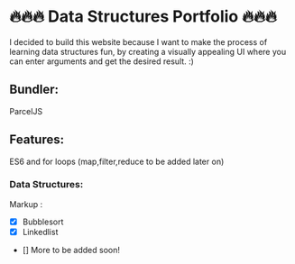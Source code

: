 # 🔥🔥🔥 Data Structures Portfolio 🔥🔥🔥 #

I decided to build this website because I want to make the process of learning data structures fun, by creating a visually appealing UI where you can enter arguments and get the desired result. :)


## Bundler: ##

ParcelJS

## Features: ## 

ES6 and for loops (map,filter,reduce to be added later on)

### Data Structures: ###

Markup : 

- [x] Bubblesort 
- [x] Linkedlist
- [] More to be added soon! 
